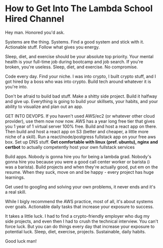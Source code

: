 # How to Get Into The Lambda School Hired Channel

Hey man. Honored you'd ask.

Systems are the thing. Systems. Find a good system and stick with it. Actionable stuff. Follow what gives you energy.

Sleep, diet, and exercise should be your absolute top priority. Your mental health is your full-time job during bootcamp and job search. If you're broken, you're useless. Sleep, diet, and exercise. No compromise.

Code every day. Find your niche. I was into crypto, I built crypto stuff, and I got hired by a boss who was into crypto. Build tech around whatever it is you're into.

Don't be afraid to build bad stuff. Make a shitty side project. Build it halfway and give up. Everything is going to build your skillsets, your habits, and your ability to visualize and plan out an app.

GET INTO DEVOPS. If you haven't used AWS/ec2 (or whatever other cloud provider), use them now now now. AWS has a year long free tier that gives you 1 year of 1 virtual server 100% free. Build and host a react app on there. Then build and host a react app on S3 (better and cheaper, a little more niche of a skill). Run a react/node/postgress fullstack app on your free aws box. Set up DNS stuff. **Get comfortable with linux (pref. ubuntu), nginx and certbot** to actually competently host your own fullstack services

Build apps. Nobody is gonna hire you for being a lambda grad. Nobody's gonna hire you because you were a good call center worker or barista (i was a barista). Build projects and when they're actually good, put em on the resume. When they suck, move on and be happy - every project has huge learnings.

Get used to googling and solving your own problems, it never ends and it's a real skill.

While I bigly recommend the AWS practice, most of all, it's about systems over goals. Actionable daily tasks that increase your exposure to success.

It takes a little luck. I had to find a crypto-friendly employer who dug my side projects, and even then I had to crush the technical interview. You can't force luck. But you can do things every day that increase your exposure to potential luck. Sleep, diet, exercise, projects. Sustainable, daily habits.

Good luck man!
